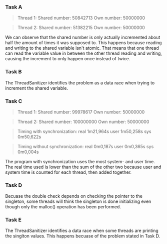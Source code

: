 ### Task A
> Thread 1: 
Shared number: 50842713 
Own number: 50000000

> Thread 2:
Shared number: 51382215 
Own number: 50000000

We can observe that the shared number is only actually incremented about half the amount of times it was supposed to.
This happens because reading and writing to the shared variable isn't atomic. That means that one thread can read the 
variable value in between the other thread reading and writing, causing the increment to only happen once instead of twice.


### Task B
The ThreadSanitizer identifies the problem as a data race when trying to increment the shared variable.


### Task C
> Thread 1:
Shared number: 99978617 
Own number: 50000000

> Thread 2:
Shared number: 100000000 
Own number: 50000000

> Timing with synchronization:
real    1m21,964s
user    1m50,258s
sys     0m50,622s

> Timing without synchronization:
real    0m0,187s
user    0m0,365s
sys     0m0,004s

The program with synchronization uses the most system- and user time. The real time used is lower than the sum of the other two
because user and system time is counted for each thread, then added together.


### Task D
Becuase the double check depends on checking the pointer to the singleton, some threads will think the singleton is done initializing
even though only the malloc() operation has been performed.


### Task E
The ThreadSanitizer identifies a data race when some threads are printing the singlton values. This happens becuase of the problem
stated in Task D.